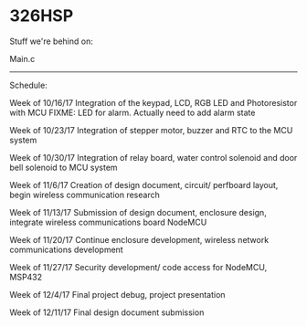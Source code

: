 # 326HSP

Stuff we're behind on:

Main.c


----------------------------------------------------

Schedule:

Week of 10/16/17
Integration of the keypad, LCD, RGB LED and Photoresistor with MCU
FIXME: LED for alarm. Actually need to add alarm state

Week of 10/23/17
Integration of stepper motor, buzzer and RTC to the MCU system

Week of 10/30/17
Integration of relay board, water control solenoid and door bell solenoid to MCU system

Week of 11/6/17
Creation of design document, circuit/ perfboard layout, begin wireless communication research

Week of 11/13/17
Submission of design document, enclosure design, integrate wireless communications board NodeMCU

Week of 11/20/17
Continue enclosure development, wireless network communications development

Week of 11/27/17
Security development/ code access for NodeMCU, MSP432

Week of 12/4/17
Final project debug, project presentation

Week of 12/11/17
Final design document submission
